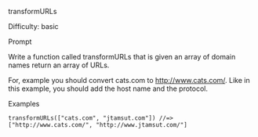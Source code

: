 transformURLs

Difficulty: basic

Prompt

Write a function called transformURLs that is given an array of domain names return an array of URLs.

For, example you should convert cats.com to http://www.cats.com/. Like in this example, you should add the host name and the protocol.

Examples
```
transformURLs(["cats.com", "jtamsut.com"]) //=> ["http://www.cats.com/", "http://www.jtamsut.com/"]